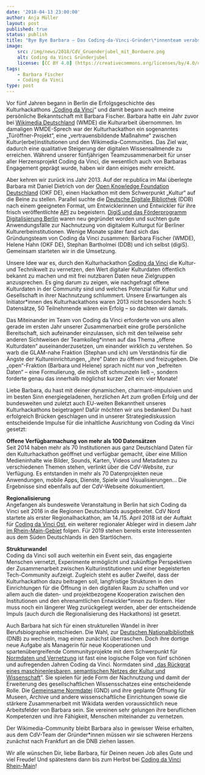 ```yaml
---
date: '2018-04-13 23:00:00'
author: Anja Müller
layout: post
published: true
status: publish
title: "Bye Bye Barbara – Das Coding-da-Vinci-Gründer\*innenteam verabschiedet sich von Barbara Fischer"
image: 
    src: /img/news/2018/CdV_Gruenderjubel_mit_Borduere.png
    alt: Coding da Vinci Gründerjubel
    license: [CC BY 4.0] (https://creativecommons.org/licenses/by/4.0/deed.de)
tags:
    - Barbara Fischer
    - Coding da Vinci
type: post
---
```

<p>
    Vor fünf Jahren begann in Berlin die Erfolgsgeschichte des Kulturhackathons „<a href="https://codingdavinci.de">Coding da Vinci</a>“ und damit begann auch meine persönliche Bekanntschaft mit Barbara Fischer. Barbara hatte ein Jahr zuvor bei <a href="https://wikimedia.de/">Wikimedia Deutschland</a> (WMDE) die Kulturarbeit übernommen. Im damaligen WMDE-Sprech war der Kulturhackathon ein sogenanntes „Türöffner-Projekt“, eine „vertrauensbildende Maßnahme“ zwischen Kultur(erbe)institutionen und den Wikimedia-Communities. Das Ziel war, dadurch eine qualitative Steigerung der digitalen Wissensallmende zu erreichen. Während unserer fünfjährigen Teamzusammenarbeit für unser aller Herzensprojekt Coding da Vinci, die wesentlich auch von Barbaras Engagement geprägt wurde, haben wir dann einiges mehr erreicht.
</p>
<p>
    Aber kehren wir zurück ins Jahr 2013. Auf der re:publica im Mai überlegte Barbara mit Daniel Dietrich von der <a href="https://okfn.de/">Open Knowledge Foundation Deutschland</a> (OKF DE), einen Hackathon mit dem Schwerpunkt „Kultur“ auf die Beine zu stellen. Parallel suchte die <a href="https://www.deutsche-digitale-bibliothek.de">Deutsche Digitale Bibliothek</a> (DDB) nach einem geeigneten Format, um Entwicklerinnen und Entwickler für ihre frisch veröffentlichte <a href="https://api.deutsche-digitale-bibliothek.de">API</a> zu begeistern. <a href="https://www.digis-berlin.de/">DigiS und das Förderprogramm Digitalisierung Berlin</a> waren neu gegründet worden und suchten gute Anwendungsfälle zur Nachnutzung von digitalem Kulturgut für Berliner Kulturerbeinstitutionen. Wenige Monate später fand sich das Gründungsteam von Coding da Vinci zusammen: Barbara Fischer (WMDE), Helene Hahn (OKF DE), Stephan Bartholmei (DDB) und ich selbst (digiS). Gemeinsam starteten wir in die Umsetzung. 
</p>
<p>
    Unsere Idee war es, durch den Kulturhackathon <a href="https://codingdavinci.de/about/index-de.html">Coding da Vinci</a> die Kultur- und Technikwelt zu vernetzen, den Wert digitaler Kulturdaten öffentlich bekannt zu machen und mit frei nutzbaren Daten neue Zielgruppen anzusprechen. Es ging darum zu zeigen, wie nachgefragt offene Kulturdaten in der Community sind und welches Potenzial für Kultur und Gesellschaft in ihrer Nachnutzung schlummert. Unsere Erwartungen als Initiator*innen des Kulturhackathons waren 2013 nicht besonders hoch: 5 Datensätze, 50 Teilnehmende wären ein Erfolg – so dachten wir damals. 
</p>
<p>
    Das Miteinander im Team von Coding da Vinci erforderte von uns allen gerade im ersten Jahr unserer Zusammenarbeit eine große persönliche Bereitschaft, sich aufeinander einzulassen, sich mit den teilweise sehr anderen Sichtweisen der Teamkolleg*innen auf das Thema „offene Kulturdaten“ auseinanderzusetzen, um einander wirklich zu verstehen. So warb die GLAM-nahe Fraktion (Stephan und ich) um Verständnis für die Ängste der Kultureinrichtungen, „ihre“ Daten zu öffnen und freizugeben. Die „open“-Fraktion (Barbara und Helene) sprach nicht nur von „befreiten Daten“ – eine Formulierung, die mich oft schmunzeln ließ –, sondern forderte genau das innerhalb möglichst kurzer Zeit ein: vier Monate! 
</p>
<p>
	Liebe Barbara, du hast mit deiner dynamischen, charmant-impulsiven und im besten Sinn energiegeladenen, herzlichen Art zum großen Erfolg und der bundesweiten und zuletzt auch EU-weiten Bekanntheit unseres Kulturhackathons beigetragen! Dafür möchten wir uns bedanken! Du hast erfolgreich Brücken geschlagen und in unserer Strategiediskussion entscheidende Impulse für die inhaltliche Ausrichtung von Coding da Vinci gesetzt:
</p>
<p>
	<strong>Offene Verfügbarmachung von mehr als 100 Datensätzen</strong><br>
	Seit 2014 haben mehr als 70 Institutionen aus ganz Deutschland Daten für den Kulturhackathon geöffnet und verfügbar gemacht, über eine Million Medieninhalte wie Bilder, Sounds, Karten, Videos und Metadaten zu verschiedenen Themen stehen, verlinkt über die CdV-Website, zur Verfügung. Es entstanden in mehr als 70 Datenprojekten neue Anwendungen, mobile Apps, Dienste, Spiele und Visualisierungen… Die Ergebnisse sind ebenfalls auf der CdV-Webseite dokumentiert.
</p>
<p>
	<strong>Regionalisierung</strong><br>
	Angefangen als bundesweite Veranstaltung in Berlin hat sich Coding da Vinci seit 2016 in die Regionen Deutschlands ausgebreitet. CdV Nord startete als erster Regionalhackathon, am 14./15. April 2018 ist der Auftakt für <a href="/events/ost/">Coding da Vinci Ost</a>, ein weiterer regionaler Ableger wird in diesem Jahr <a href="/events/rheinmain">im Rhein-Main-Gebiet</a> folgen. Für 2019 stehen bereits erste Interessenten aus dem Süden Deutschlands in den Startlöchern. 
</p>
<p>
	<strong>Strukturwandel</strong><br>
	Coding da Vinci soll auch weiterhin ein Event sein, das engagierte Menschen vernetzt, Experimente ermöglicht und zukünftige Perspektiven der Zusammenarbeit zwischen Kulturinstitutionen und einer begeisterten Tech-Community aufzeigt. Zugleich steht es außer Zweifel, dass der Kulturhackathon dazu beitragen soll, langfristige Strukturen in den Einrichtungen für die Öffnung in den digitalen Raum zu schaffen und vor allem auch die daten- und projektbezogene Kooperation zwischen den Institutionen und den ehrenamtlichen Entwickler*innen zu fördern. Hier muss noch ein längerer Weg zurückgelegt werden, aber der entscheidende Impuls (auch durch die Regionalisierung des Hackathons) ist gesetzt.
</p>
<p></p>
<p>
	Auch Barbara hat sich für einen strukturellen Wandel in ihrer Berufsbiographie entschieden. Die Wahl, zur <a href="http://www.dnb.de//DE/Home/home_node.html">Deutschen Nationalbibliothek</a> (DNB) zu wechseln, mag einen zunächst überraschen. Doch ihre dortige neue Aufgabe als Managerin für neue Kooperationen und spartenübergreifende Communityprojekte mit dem Schwerpunkt für <a href="https://wiki.dnb.de/display/GND/GND-Entwicklungsprogramm+2017-2021">Normdaten und Vernetzung</a> ist fast eine logische Folge von fünf schönen und aufregenden Jahren Coding da Vinci. Normdaten sind „<a href="https://blog.wikimedia.de/2018/04/11/auf-zu-neuen-ufern-alles-gute-barbara-fischer/">das Rückgrat eines maschinenlesbaren, semantischen Netzes der Kultur und Wissenschaft</a>”. Sie spielen für jede Form der Nachnutzung und damit der Erweiterung des gesellschaftlichen Wissensschatzes eine entscheidende Rolle. Die <a href="http://www.dnb.de/DE/Standardisierung/GND/gnd_node.html">Gemeinsame Normdatei</a> (GND) und ihre geplante Öffnung für Museen, Archive und andere wissenschaftliche Einrichtungen sowie die stärkere Zusammenarbeit mit Wikidata werden voraussichtlich neue Arbeitsfelder von Barbara sein. Sie vereinen sehr gelungen ihre beruflichen Kompetenzen und ihre Fähigkeit, Menschen miteinander zu vernetzen. 
</p>
<p>
	Der Wikimedia-Community bleibt Barbara also in gewisser Weise erhalten, aus dem CdV-Team der Gründer*innen müssen wir sie schweren Herzens zunächst nach Frankfurt an die DNB ziehen lassen. 
</p>
<p>
	Wir alle wünschen Dir, liebe Barbara, für Deinen neuen Job alles Gute und viel Freude! Und spätestens dann bis zum Herbst bei <a href="/events/rheinmain">Coding da Vinci Rhein-Main</a>!
</p>


